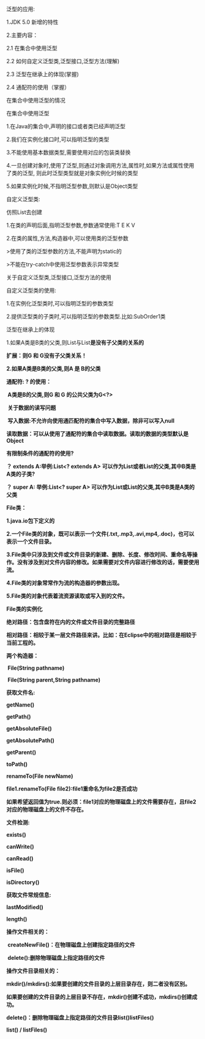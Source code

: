 泛型的应用:

 1.JDK 5.0 新增的特性

 2.主要内容：

 2.1 在集合中使用泛型

 2.2 如何自定义泛型类,泛型接口,泛型方法(理解)

 2.3 泛型在继承上的体现(掌握)

 2.4 通配符的使用（掌握）



在集合中使用泛型的情况

在集合中使用泛型

1.在Java的集合中,声明的接口或者类已经声明泛型

2.我们在实例化接口时,可以指明泛型的类型

3.不能使用基本数据类型,需要使用对应的包装类替换

4.一旦创建对象时,使用了泛型,则通过对象调用方法,属性时,如果方法或属性使用了类的泛型,   则此时泛型类型就是对象实例化时候的类型

5.如果实例化时候,不指明泛型参数,则默认是Object类型



自定义泛型类:

仿照List去创建

1.在类的声明后面,指明泛型参数,参数通常使用:T E K V

2.在类的属性,方法,构造器中,可以使用类的泛型参数

  &gt;使用了类的泛型参数的方法,不能声明为static的

  &gt;不能在try-catch中使用泛型参数表示异常类型



关于自定义泛型类,泛型接口,泛型方法的使用

自定义泛型类的使用:

 1.在实例化泛型类时,可以指明泛型的参数类型

 2.提供泛型类的子类时,可以指明泛型的参数类型.比如:SubOrder1类



泛型在继承上的体现

   1.如果A类是B类的父类,则List<A>与List<B>是没有子父类的关系的  

   扩展：则G<A> 和 G<B>没有子父类关系！

   2.如果A类是B类的父类,则A<G> 是 B<G>的父类



通配符: ? 的使用：

​    A类是B的父类,则G<A> 和 G<B> 的公共父类为G<?>

​    关于数据的读写问题

​       写入数据:不允许向使用通匹配符的集合中写入数据，除非可以写入null

​       读取数据：可以从使用了通配符的集合中读取数据。读取的数据的类型默认是Object



有限制条件的通配符的使用? 

？  extends A:举例:List<? extends A> 可以作为List<B>或者List<A>的父类,其中B类是A类的子类?

？   super A: 举例:List<? super A> 可以作为List<B>或List<A>的父类,其中B类是A类的父类



File类：

 1.java.io包下定义的

 2.一个File类的对象，既可以表示一个文件(.txt,.mp3,.avi,mp4,.doc)，也可以表示一个文件目录。

 3.File类中只涉及到文件或文件目录的新建、删除、长度、修改时间、重命名等操作。没有涉及到对文件内容的修改。如果需要对文件内容进行修改的话，需要使用流。

 4.File类的对象常常作为流的构造器的参数出现。

 5.File类的对象代表着流资源读取或写入到的文件。



  File类的实例化 

   绝对路径：包含盘符在内的文件或文件目录的完整路径 

   相对路径：相较于某一层文件路径来讲。比如：在Eclipse中的相对路径是相较于当前工程的。 

   两个构造器： 

​       File(String pathname) 

​       File(String parent,String pathname)



获取文件名:

getName()

getPath()

getAbsoluteFile()

getAbsolutePath()

getParent()

toPath()

renameTo(File newName)

   file1.renameTo(File file2):file1重命名为file2是否成功

   如果希望返回值为true.则必须：file1对应的物理磁盘上的文件需要存在，且file2对应的物理磁盘上的文件不存在。



文件检测:

   exists()

   canWrite()

   canRead()

   isFile()

   isDirectory()



获取文件常规信息:

   lastModified()

   length()



  操作文件相关的：

​    createNewFile()：在物理磁盘上创建指定路径的文件

​    delete():删除物理磁盘上指定路径的文件



  操作文件目录相关的：

​    mkdir()/mkdirs():如果要创建的文件目录的上层目录存在，则二者没有区别。

​    如果要创建的文件目录的上层目录不存在，mkdir()创建不成功，mkdirs()创建成功。

   delete()：删除物理磁盘上指定路径的文件目录list()listFiles()



list() / listFiles()

